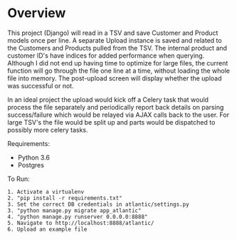 Overview
========

This project (Django) will read in a TSV and save Customer and Product models once per line.
A separate Upload instance is saved and related to the Customers and Products pulled from the TSV. 
The internal product and customer ID's have indices for added performance when querying.
Although I did not end up having time to optimize for large files, the current
function will go through the file one line at a time, without loading the whole
file into memory. The post-upload screen will display whether the upload was 
successful or not.

In an ideal project the upload would kick off a Celery task that would
process the file separately and periodically report back details on parsing 
success/failure which would be relayed via AJAX calls back to the user.
For large TSV's the file would be split up and parts would be dispatched to 
possibly more celery tasks.

Requirements:
 - Python 3.6
 - Postgres

To Run:

	1. Activate a virtualenv
	2. "pip install -r requirements.txt"
	3. Set the correct DB credentials in atlantic/settings.py
	3. "python manage.py migrate app_atlantic"
	4. "python manage.py runserver 0.0.0.0:8888"
	5. Navigate to http://localhost:8888/atlantic/
	6. Upload an example file